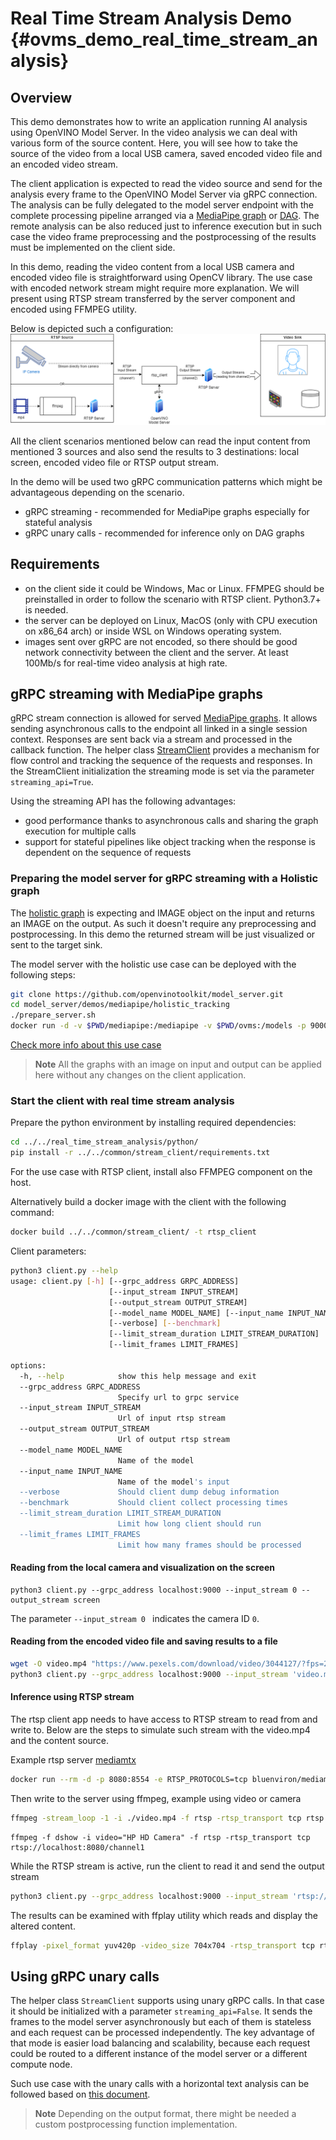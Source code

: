 # Real Time Stream Analysis Demo {#ovms_demo_real_time_stream_analysis}
## Overview

This demo demonstrates how to write an application running AI analysis using OpenVINO Model Server.
In the video analysis we can deal with various form of the source content. Here, you will see how to 
take the source of the video from a local USB camera, saved encoded video file and an encoded video stream.

The client application is expected to read the video source and send for the analysis every frame to the OpenVINO Model Server via gRPC connection. The analysis can be fully delegated to the model server endpoint with the 
complete processing pipeline arranged via a [MediaPipe graph](../../../docs/mediapipe.md) or [DAG](../../../docs/dag_scheduler.md). The remote analysis can be also reduced just to inference execution but in such case the video frame preprocessing and the postprocessing of the results must be implemented on the client side.

In this demo, reading the video content from a local USB camera and encoded video file is straightforward using OpenCV library. The use case with encoded network stream might require more explanation.
We will present using RTSP stream transferred by the server component and encoded using FFMPEG utility.

Below is depicted such a configuration:
![rtsp](rtsp.png)

All the client scenarios mentioned below can read the input content from mentioned 3 sources and also send the results to 3 destinations: local screen, encoded video file or RTSP output stream.

In the demo will be used two gRPC communication patterns which might be advantageous depending on the scenario.

- gRPC streaming - recommended for MediaPipe graphs especially for stateful analysis
- gRPC unary calls - recommended for inference only on DAG graphs


## Requirements
- on the client side it could be Windows, Mac or Linux. FFMPEG should be preinstalled in order to follow the scenario with RTSP client. Python3.7+ is needed.
- the server can be deployed on Linux, MacOS (only with CPU execution on x86_64 arch) or inside WSL on Windows operating system.
- images sent over gRPC are not encoded, so there should be good network connectivity between the client and the server. At least 100Mb/s for real-time video analysis at high rate.

## gRPC streaming with MediaPipe graphs

gRPC stream connection is allowed for served [MediaPipe graphs](). It allows sending asynchronous calls to the endpoint all linked in a single session context. Responses are sent back via a stream and processed in the callback function.
The helper class [StreamClient](../../common/stream_client/stream_client.py) provides a mechanism for flow control and tracking the sequence of the requests and responses. In the StreamClient initialization the streaming mode is set via the parameter `streaming_api=True`.

Using the streaming API has the following advantages:
- good performance thanks to asynchronous calls and sharing the graph execution for multiple calls
- support for stateful pipelines like object tracking when the response is dependent on the sequence of requests 


### Preparing the model server for gRPC streaming with a Holistic graph

The [holistic graph](../../mediapipe/holistic_tracking/holistic_tracking.pbtxt) is expecting and IMAGE object on the input and returns an IMAGE on the output.
As such it doesn't require any preprocessing and postprocessing. In this demo the returned stream will be just visualized or sent to the target sink.

The model server with the holistic use case can be deployed with the following steps:
```bash
git clone https://github.com/openvinotoolkit/model_server.git
cd model_server/demos/mediapipe/holistic_tracking
./prepare_server.sh
docker run -d -v $PWD/mediapipe:/mediapipe -v $PWD/ovms:/models -p 9000:9000 openvino/model_server:latest --config_path /models/config_holistic.json --port 9000
```
[Check more info about this use case](../../mediapipe/holistic_tracking/)

> **Note** All the graphs with an image on input and output can be applied here without any changes on the client application.


### Start the client with real time stream analysis

Prepare the python environment by installing required dependencies:
```bash
cd ../../real_time_stream_analysis/python/
pip install -r ../../common/stream_client/requirements.txt
```
For the use case with RTSP client, install also FFMPEG component on the host.

Alternatively build a docker image with the client with the following command:
```bash
docker build ../../common/stream_client/ -t rtsp_client
``` 

Client parameters:
```bash
python3 client.py --help
usage: client.py [-h] [--grpc_address GRPC_ADDRESS]
                      [--input_stream INPUT_STREAM]
                      [--output_stream OUTPUT_STREAM]
                      [--model_name MODEL_NAME] [--input_name INPUT_NAME]
                      [--verbose] [--benchmark]
                      [--limit_stream_duration LIMIT_STREAM_DURATION]
                      [--limit_frames LIMIT_FRAMES]

options:
  -h, --help            show this help message and exit
  --grpc_address GRPC_ADDRESS
                        Specify url to grpc service
  --input_stream INPUT_STREAM
                        Url of input rtsp stream
  --output_stream OUTPUT_STREAM
                        Url of output rtsp stream
  --model_name MODEL_NAME
                        Name of the model
  --input_name INPUT_NAME
                        Name of the model's input
  --verbose             Should client dump debug information
  --benchmark           Should client collect processing times
  --limit_stream_duration LIMIT_STREAM_DURATION
                        Limit how long client should run
  --limit_frames LIMIT_FRAMES
                        Limit how many frames should be processed
```


#### Reading from the local camera and visualization on the screen

```
python3 client.py --grpc_address localhost:9000 --input_stream 0 --output_stream screen
```

The parameter `--input_stream 0 ` indicates the camera ID `0`.


#### Reading from the encoded video file and saving results to a file

```bash
wget -O video.mp4 "https://www.pexels.com/download/video/3044127/?fps=24.0&h=1080&w=1920"
python3 client.py --grpc_address localhost:9000 --input_stream 'video.mp4' --output_stream 'output.mp4'
```

#### Inference using RTSP stream

The rtsp client app needs to have access to RTSP stream to read from and write to. Below are the steps to simulate such stream with the video.mp4 and the content source.

Example rtsp server [mediamtx](https://github.com/bluenviron/mediamtx)

```bash
docker run --rm -d -p 8080:8554 -e RTSP_PROTOCOLS=tcp bluenviron/mediamtx:latest
```

Then write to the server using ffmpeg, example using video or camera

```bash
ffmpeg -stream_loop -1 -i ./video.mp4 -f rtsp -rtsp_transport tcp rtsp://localhost:8080/channel1
```

```
ffmpeg -f dshow -i video="HP HD Camera" -f rtsp -rtsp_transport tcp rtsp://localhost:8080/channel1
```

While the RTSP stream is active, run the client to read it and send the output stream 
```bash
python3 client.py --grpc_address localhost:9000 --input_stream 'rtsp://localhost:8080/channel1' --output_stream 'rtsp://localhost:8080/channel2'
```

The results can be examined with ffplay utility which reads and display the altered content.

```bash
ffplay -pixel_format yuv420p -video_size 704x704 -rtsp_transport tcp rtsp://localhost:8080/channel2
```



## Using gRPC unary calls

The helper class `StreamClient` supports using unary gRPC calls. In that case it should be initialized with a parameter `streaming_api=False`.
It sends the frames to the model server asynchronously but each of them is stateless and each request can be processed independently.
The key advantage of that mode is easier load balancing and scalability, because each request could be routed to a different instance of the model server or a different compute node.

Such use case with the unary calls with a horizontal text analysis can be followed based on [this document](../../horizontal_text_detection/python/).


> **Note** Depending on the output format, there might be needed a custom postprocessing function implementation.
